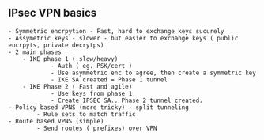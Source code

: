 ## IPsec VPN basics
    - Symmetric encrpytion - Fast, hard to exchange keys sucurely
    - Assymetric keys - slower - but easier to exchange keys ( public encrpyts, private decrytps)
    - 2 main phases
        - IKE phase 1 ( slow/heavy)
                - Auth ( eg. PSK/cert )
                - Use asymmetric enc to agree, then create a symmetric key
                - IKE SA created = Phase 1 tunnel
        - IKE Phase 2 ( Fast and agile)
                - Use keys from phase 1
                - Create IPSEC SA.. Phase 2 tunnel created.
    - Policy based VPNS (more tricky) - split tunneling
            - Rule sets to match traffic
    - Route based VPNS (simple)
            - Send routes ( prefixes) over VPN
    